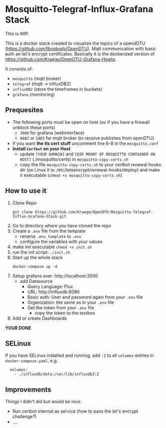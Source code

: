 # Mosquitto-Telegraf-Influx-Grafana Stack

This is WIP.

This is a docker stack created to visualize the topics of a opendDTU (https://github.com/tbnobody/OpenDTU). Mqtt communication with basic auth an let's encrypt certificates. Basically it is the dockerized version of https://github.com/Kraego/OpenDTU-Grafana-Howto.

It consists of:
  * `mosquitto` (mqtt broker)
  * `telegraf` (mqtt -> influxDB2)
  * `influxDB2` (store the timeframes in buckets)
  * `grafana` (monitoring)

## Prequesites

* The following ports must be open on host (so if you have a firewall unblock these ports)
  * `3000` for grafana (webinterface)
  * `8883` or `1883` for mqtt broker (to receive publishes from openDTU)
* if you want **the tls cert stuff** uncomment line 6-8 in the `mosquitto.conf`
* **Install `Certbot` on your Host**
  * update `[YOUR DOMAIN]` and `[DIR MOUNT OF MOSQUITTO CONTAINER ON HOST]` (./mosquitto/certs) in `mosquitto-copy-certs.sh`
  * copy the file `mosquitto-copy-certs.sh` to your certbot renewal hooks dir (on Linux it is: /etc/letsencrypt/renewal-hooks/deploy) and make it executable (`chmod +x mosquitto-copy-certs.sh`)

## How to use it

1. Clone Repo
    ```
    git clone https://github.com/Kraego/OpenDTU-Mosquitto-Telegraf-Influx-Grafana-Stack.git
    ```
2. Go to directory where you have cloned the repo
3. Create a `.env` file from the template
   * rename `.env_template` to `.env`
   * configure the variables with your values 
4. make init executable `chmod +x init.sh`
5. run the init script: `./init.sh`
6. Start up the whole stack
   ```
   docker-compose up -d
   ```
7. Setup grafana over: http://localhost:3000
   * add Datasource
     * Query Language: Flux
     * URL: http://influxdb:8086
     * Basic auth: User and password again from your `.env` file
     * Organization: the same as in your `.env` file
     * Get the token from your `.env` file
       * copy the token to the textbox
8. Add or create Dashboards

**YOUR DONE**

## SELinux

If you have SELinux installed and running, add `:Z` to all `volumes` entries in `docker-compose.yaml`, e.g.

```
  volumes:
    - ./influxdb/data:/var/lib/influxdb2:Z
```

## Improvements

Things I didn't did but would be nice:

* Run certbot internal as service (how to pass the let's encrypt challenge?)
* ....
  
